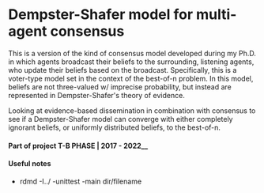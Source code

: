 # Dempster-Shafer model for multi-agent consensus

This is a version of the kind of consensus model developed during my Ph.D. in which agents broadcast their beliefs to the surrounding, listening agents, who update their beliefs based on the broadcast. Specifically, this is a voter-type model set in the context of the best-of-n problem. In this model, beliefs are not three-valued w/ imprecise probability, but instead are represented in Dempster-Shafer's theory of evidence.

Looking at evidence-based dissemination in combination with consensus to see if a Dempster-Shafer model can converge with either completely ignorant beliefs, or uniformly distributed beliefs, to the best-of-n.

#### Part of project T-B PHASE | 2017 - 2022__


#### Useful notes

- rdmd -I../ -unittest -main dir/filename

